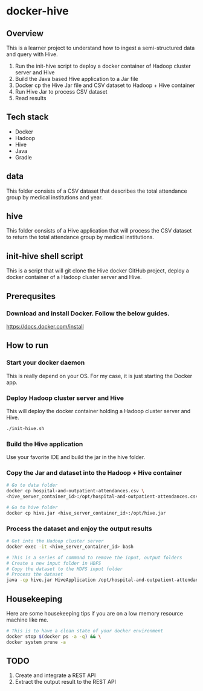 # docker-hive

## Overview
This is a learner project to understand how to ingest a semi-structured data and query with Hive.

1. Run the init-hive script to deploy a docker container of Hadoop cluster server and Hive
2. Build the Java based Hive application to a Jar file
3. Docker cp the Hive Jar file and CSV dataset to Hadoop + Hive container
4. Run Hive Jar to process CSV dataset
5. Read results

## Tech stack
- Docker
- Hadoop
- Hive
- Java
- Gradle

## data
This folder consists of a CSV dataset that describes the total attendance group by medical institutions and year.

## hive
This folder consists of a Hive application that will process the CSV dataset to return the total attendance group by medical institutions.

## init-hive shell script
This is a script that will git clone the Hive docker GitHub project, deploy a docker container of a Hadoop cluster server and Hive.

## Prerequsites

### Download and install Docker. Follow the below guides.
https://docs.docker.com/install


## How to run

### Start your docker daemon
This is really depend on your OS. For my case, it is just starting the Docker app.

### Deploy Hadoop cluster server and Hive
This will deploy the docker container holding a Hadoop cluster server and Hive.
```bash
./init-hive.sh
```

### Build the Hive application
Use your favorite IDE and build the jar in the hive folder.

### Copy the Jar and dataset into the Hadoop + Hive container
```bash
# Go to data folder
docker cp hospital-and-outpatient-attendances.csv \
<hive_server_container_id>:/opt/hospital-and-outpatient-attendances.csv

# Go to hive folder
docker cp hive.jar <hive_server_container_id>:/opt/hive.jar
```

### Process the dataset and enjoy the output results
```bash
# Get into the Hadoop cluster server
docker exec -it <hive_server_container_id> bash

# This is a series of command to remove the input, output folders
# Create a new input folder in HDFS
# Copy the dataset to the HDFS input folder
# Process the dataset
java -cp hive.jar HiveApplication /opt/hospital-and-outpatient-attendances.csv
```

## Housekeeping
Here are some housekeeping tips if you are on a low memory resource machine like me.

```bash
# This is to have a clean state of your docker environment
docker stop $(docker ps -a -q) && \
docker system prune -a
```

## TODO
1. Create and integrate a REST API
3. Extract the output result to the REST API